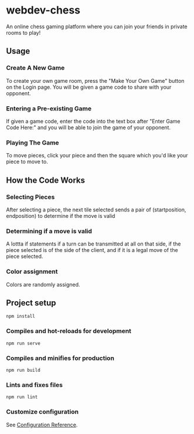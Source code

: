 # webdev-chess
An online chess gaming platform where you can join your friends in private rooms to play!

## Usage
### Create A New Game
To create your own game room, press the "Make Your Own Game" button on the Login page. You will be given a game code to share with your opponent. 

### Entering a Pre-existing Game
If given a game code, enter the code into the text box after "Enter Game Code Here:" and you will be able to join the game of your opponent. 

### Playing The Game
To move pieces, click your piece and then the square which you'd like your piece to move to.

## How the Code Works
### Selecting Pieces
After selecting a piece, the next tile selected sends a pair of (startposition, endposition) to determine if the move is valid


### Determining if a move is valid
A lottta if statements if a turn can be transmitted at all on that side, if the piece selected is of the side of the client, and if it is a legal move of the piece selected.

### Color assignment
Colors are randomly assigned. 



## Project setup
```
npm install
```

### Compiles and hot-reloads for development
```
npm run serve
```

### Compiles and minifies for production
```
npm run build
```

### Lints and fixes files
```
npm run lint
```

### Customize configuration
See [Configuration Reference](https://cli.vuejs.org/config/).
